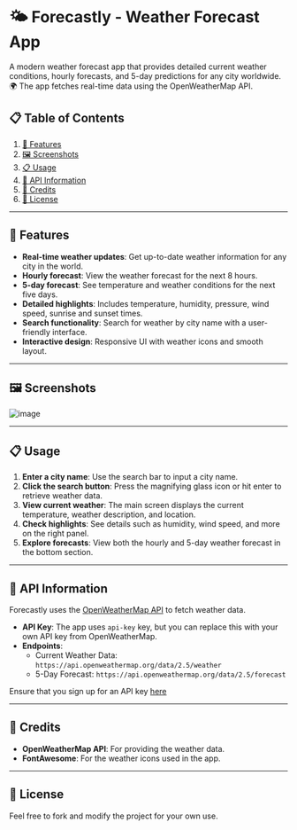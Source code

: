 # 🌤️ Forecastly - Weather Forecast App

A modern weather forecast app that provides detailed current weather conditions, hourly forecasts, and 5-day predictions for any city worldwide. 🌍 The app fetches real-time data using the OpenWeatherMap API.

## 📋 Table of Contents
1. [🚀 Features](#features)
2. [🖼️ Screenshots](#screenshots)
3. [📋 Usage](#usage)
4. [🔑 API Information](#api-information)
5. [🙏 Credits](#credits)
6. [📜 License](#license)

---

## 🚀 Features

- **Real-time weather updates**: Get up-to-date weather information for any city in the world.
- **Hourly forecast**: View the weather forecast for the next 8 hours.
- **5-day forecast**: See temperature and weather conditions for the next five days.
- **Detailed highlights**: Includes temperature, humidity, pressure, wind speed, sunrise and sunset times.
- **Search functionality**: Search for weather by city name with a user-friendly interface.
- **Interactive design**: Responsive UI with weather icons and smooth layout.

---

## 🖼️ Screenshots

![image](https://github.com/user-attachments/assets/83a3931b-ac5b-474a-a561-790e03d8d70f)

---

## 📋 Usage

1. **Enter a city name**: Use the search bar to input a city name.
2. **Click the search button**: Press the magnifying glass icon or hit enter to retrieve weather data.
3. **View current weather**: The main screen displays the current temperature, weather description, and location.
4. **Check highlights**: See details such as humidity, wind speed, and more on the right panel.
5. **Explore forecasts**: View both the hourly and 5-day weather forecast in the bottom section.

---

## 🔑 API Information

Forecastly uses the [OpenWeatherMap API](https://openweathermap.org/api) to fetch weather data.

- **API Key**: The app uses `api-key` key, but you can replace this with your own API key from OpenWeatherMap.
- **Endpoints**:
    - Current Weather Data: `https://api.openweathermap.org/data/2.5/weather`
    - 5-Day Forecast: `https://api.openweathermap.org/data/2.5/forecast`
    
Ensure that you sign up for an API key [here](https://home.openweathermap.org/users/sign_up)

---

## 🙏 Credits

- **OpenWeatherMap API**: For providing the weather data.
- **FontAwesome**: For the weather icons used in the app.

---

## 📜 License

Feel free to fork and modify the project for your own use.
